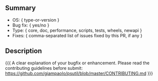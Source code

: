 ## Summary

* OS: { type-or-version }
* Bug fix: { yes/no }
* Type: { core, doc, performance, scripts, tests, wheels, newapi }
* Fixes: { comma-separated list of issues fixed by this PR, if any }

## Description

{{{
  A clear explanation of your bugfix or enhancement. Please read the contributing guidelines before submit:
  https://github.com/giampaolo/psutil/blob/master/CONTRIBUTING.md
}}}
